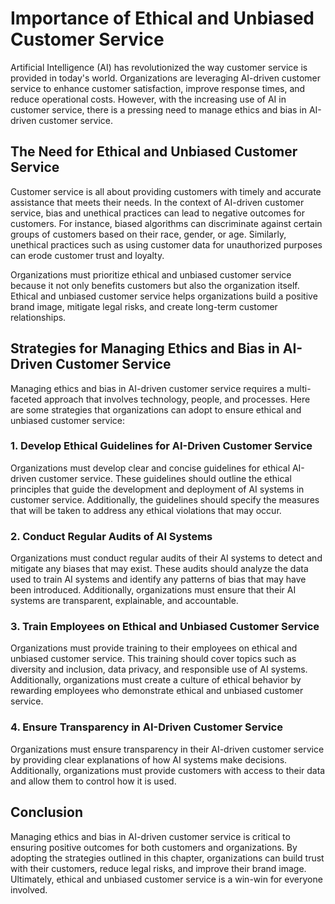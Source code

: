 Importance of Ethical and Unbiased Customer Service
======================================================================================================================

Artificial Intelligence (AI) has revolutionized the way customer service is provided in today's world. Organizations are leveraging AI-driven customer service to enhance customer satisfaction, improve response times, and reduce operational costs. However, with the increasing use of AI in customer service, there is a pressing need to manage ethics and bias in AI-driven customer service.

The Need for Ethical and Unbiased Customer Service
--------------------------------------------------

Customer service is all about providing customers with timely and accurate assistance that meets their needs. In the context of AI-driven customer service, bias and unethical practices can lead to negative outcomes for customers. For instance, biased algorithms can discriminate against certain groups of customers based on their race, gender, or age. Similarly, unethical practices such as using customer data for unauthorized purposes can erode customer trust and loyalty.

Organizations must prioritize ethical and unbiased customer service because it not only benefits customers but also the organization itself. Ethical and unbiased customer service helps organizations build a positive brand image, mitigate legal risks, and create long-term customer relationships.

Strategies for Managing Ethics and Bias in AI-Driven Customer Service
---------------------------------------------------------------------

Managing ethics and bias in AI-driven customer service requires a multi-faceted approach that involves technology, people, and processes. Here are some strategies that organizations can adopt to ensure ethical and unbiased customer service:

### 1. Develop Ethical Guidelines for AI-Driven Customer Service

Organizations must develop clear and concise guidelines for ethical AI-driven customer service. These guidelines should outline the ethical principles that guide the development and deployment of AI systems in customer service. Additionally, the guidelines should specify the measures that will be taken to address any ethical violations that may occur.

### 2. Conduct Regular Audits of AI Systems

Organizations must conduct regular audits of their AI systems to detect and mitigate any biases that may exist. These audits should analyze the data used to train AI systems and identify any patterns of bias that may have been introduced. Additionally, organizations must ensure that their AI systems are transparent, explainable, and accountable.

### 3. Train Employees on Ethical and Unbiased Customer Service

Organizations must provide training to their employees on ethical and unbiased customer service. This training should cover topics such as diversity and inclusion, data privacy, and responsible use of AI systems. Additionally, organizations must create a culture of ethical behavior by rewarding employees who demonstrate ethical and unbiased customer service.

### 4. Ensure Transparency in AI-Driven Customer Service

Organizations must ensure transparency in their AI-driven customer service by providing clear explanations of how AI systems make decisions. Additionally, organizations must provide customers with access to their data and allow them to control how it is used.

Conclusion
----------

Managing ethics and bias in AI-driven customer service is critical to ensuring positive outcomes for both customers and organizations. By adopting the strategies outlined in this chapter, organizations can build trust with their customers, reduce legal risks, and improve their brand image. Ultimately, ethical and unbiased customer service is a win-win for everyone involved.
